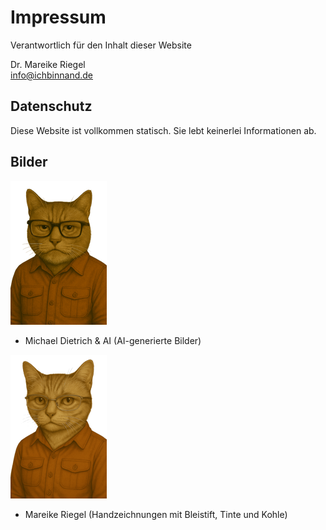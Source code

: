 # Impressum

Verantwortlich für den Inhalt dieser Website

Dr. Mareike Riegel<br />
[info@ichbinnand.de](mailto:info@ichbinnand.de)

## Datenschutz

Diese Website ist vollkommen statisch.
Sie lebt keinerlei Informationen ab.

## Bilder

![Michael.png](_images/redaktion/Michael.png)
* Michael Dietrich &amp; AI (AI-generierte Bilder)

![Mareike_2.png](_images/redaktion/Mareike_2.png)
* Mareike Riegel (Handzeichnungen mit Bleistift, Tinte und Kohle)


